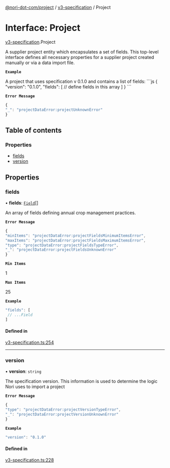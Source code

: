 [@nori-dot-com/project](../README.md) / [v3-specification](../modules/v3_specification.md) / Project

# Interface: Project

[v3-specification](../modules/v3_specification.md).Project

A supplier project entity which encapsulates a set of fields. This top-level interface defines all necessary properties for a supplier project created manually or via a data import file.

**`Example`**

<caption>A project that uses specification v 0.1.0 and contains a list of fields:</caption>
```js
{
 "version": "0.1.0",
 "fields": [
   // define fields in this array
 ]
}
```

**`Error Message`**

```js
{
"_": "projectDataError:projectUnknownError"
}
```

## Table of contents

### Properties

- [fields](v3_specification.Project.md#fields)
- [version](v3_specification.Project.md#version)

## Properties

### fields

• **fields**: [`Field`](v3_specification.Field.md)[]

An array of fields defining annual crop management practices.

**`Error Message`**

```js
{
"minItems": "projectDataError:projectFieldsMinimumItemsError",
"maxItems": "projectDataError:projectFieldsMaximumItemsError",
"type": "projectDataError:projectFieldsTypeError",
"_": "projectDataError:projectFieldsUnknownError"
}
```

**`Min Items`**

1

**`Max Items`**

25

**`Example`**

```js
"fields": [
 // ...Field
]
```

#### Defined in

[v3-specification.ts:254](https://github.com/nori-dot-eco/nori-dot-com/blob/ba4a1c9/packages/project/src/v3-specification.ts#L254)

___

### version

• **version**: `string`

The specification version. This information is used to determine the logic Nori uses to import a project

**`Error Message`**

```js
{
"type": "projectDataError:projectVersionTypeError",
"_": "projectDataError:projectVersionUnknownError"
}
```

**`Example`**

```js
"version": "0.1.0"
```

#### Defined in

[v3-specification.ts:228](https://github.com/nori-dot-eco/nori-dot-com/blob/ba4a1c9/packages/project/src/v3-specification.ts#L228)

